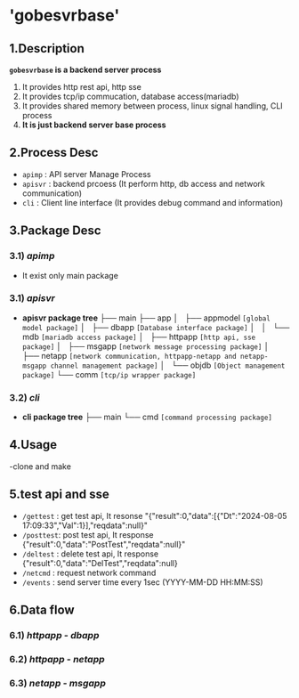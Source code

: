# 'gobesvrbase'
## 1.Description
**`gobesvrbase` is a backend server process**
1. It provides http rest api, http sse
2. It provides tcp/ip commucation, database access(mariadb)
3. It provides shared memory between process, linux signal handling, CLI process
4. **It is just backend server base process**


## 2.Process Desc
* `apimp` : API server Manage Process
* `apisvr` : backend prcoess (It perform http, db access and network communication)
* `cli` : Client line interface (It provides debug command and information)

## 3.Package Desc
### 3.1) *apimp*
* It exist only main package

### 3.1) *apisvr*
* **apisvr package tree**
├── main
├── app
│   ├── appmodel `[global model package]`
│   ├── dbapp `[Database interface package]`
│   │   └── mdb `[mariadb access package]`
│   ├── httpapp `[http api, sse package]`
│   ├── msgapp `[network message processing package]`
│   ├── netapp `[network communication, httpapp-netapp and netapp-msgapp channel management package]`
│   └── objdb `[Object management package]`
└── comm `[tcp/ip wrapper package]`

### 3.2) *cli*
* **cli package tree**
├── main
└── cmd `[command processing package]`


## 4.Usage
-clone and make

## 5.test api and sse
* `/gettest` : get test api, It resonse "{"result":0,"data":[{"Dt":"2024-08-05 17:09:33","Val":1}],"reqdata":null}"
* `/posttest`: post test api, It response {"result":0,"data":"PostTest","reqdata":null}" 
* `/deltest` : delete test api, It response {"result":0,"data":"DelTest","reqdata":null}
* `/netcmd`  : request network command
* `/events`  : send server time every 1sec (YYYY-MM-DD HH:MM:SS)

## 6.Data flow
### 6.1) *httpapp - dbapp*


### 6.2) *httpapp - netapp*


### 6.3) *netapp - msgapp*